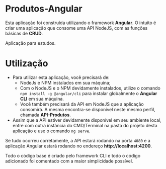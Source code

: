 # Produtos-Angular
  Esta aplicação foi construída utilizando o framework **Angular**. O intuito é criar uma aplicação que consome uma API NodeJS, com as funções básicas de **CRUD**.
  
  Aplicação para estudos.

# Utilização

* Para utilizar esta aplicação, você precisará de:
  * NodeJs e NPM instalados em sua máquina;
  * Com o NodeJS e o NPM devidamente instalados, utilize o comando ```npm install -g @angular/cli``` para instalar globalmente o **Angular CLI** em sua máquina.
  * Você também precisará da API em NodeJS que a aplicação consomirá. A mesma encontra-se disponível neste mesmo perfil, chamada **API-Produtos**.
* Assim que a API estiver devidamente disponível em seu ambiente local, entre com outra instância do CMD/Terminal na pasta do projeto desta aplicação e use o comando ```ng serve```.

Se tudo ocorreu corretamente, a API estará rodando na porta ```4080``` e a aplicação Angular estará rodando no endereço **http://localhost:4200**.

Todo o código base é criado pelo framework CLI e todo o código adicionado foi comentado com a maior simplicidade possível.
